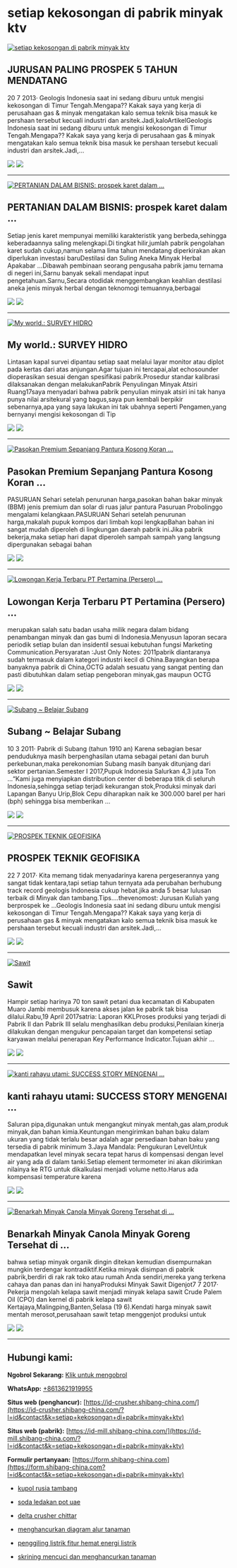 # setiap kekosongan di pabrik minyak ktv

<a href="https://swt.shibang-china.com/?l=id&img&k=setiap+kekosongan+di+pabrik+minyak+ktv" target="_blank">![setiap kekosongan di pabrik minyak ktv](http://static.shibang-china.com/all-800x300/755.jpg)</a>

## JURUSAN PALING PROSPEK 5 TAHUN MENDATANG
20 7 2013· Geologis Indonesia saat ini sedang diburu untuk mengisi kekosongan di Timur Tengah.Mengapa?? Kakak saya yang kerja di perusahaan gas & minyak mengatakan kalo semua teknik bisa masuk ke pershaan tersebut kecuali industri dan arsitek.Jadi,kaloArtikelGeologis Indonesia saat ini sedang diburu untuk mengisi kekosongan di Timur Tengah.Mengapa?? Kakak saya yang kerja di perusahaan gas & minyak mengatakan kalo semua teknik bisa masuk ke pershaan tersebut kecuali industri dan arsitek.Jadi,…


<a href="https://whatsapp.shibangsoft.com/WhatsApp.php" target="_blank" title="WhatsApp">![](http://static.shibang-china.com/icon/whatsapp.png)</a> <a href="https://swt.shibang-china.com/?l=id&icon&k=setiap+kekosongan+di+pabrik+minyak+ktv" target="_blank">![](http://static.shibang-china.com/icon/chat-id.png)</a>

---

<a href="https://swt.shibang-china.com/?l=id&img&k=setiap+kekosongan+di+pabrik+minyak+ktv" target="_blank">![PERTANIAN DALAM BISNIS: prospek karet dalam …](http://static.shibang-china.com/all-800x300/1032.jpg)</a>

## PERTANIAN DALAM BISNIS: prospek karet dalam …
Setiap jenis karet mempunyai memiliki karakteristik yang berbeda,sehingga keberadaannya saling melengkapi.Di tingkat hilir,jumlah pabrik pengolahan karet sudah cukup,namun selama lima tahun mendatang diperkirakan akan diperlukan investasi baruDestilasi dan Suling Aneka Minyak Herbal Apakabar …Dibawah pembinaan seorang pengusaha pabrik jamu ternama di negeri ini,Sarnu banyak sekali mendapat input pengetahuan.Sarnu,Secara otodidak menggembangkan keahlian destilasi aneka jenis minyak herbal dengan teknomogi temuannya,berbagai


<a href="https://whatsapp.shibangsoft.com/WhatsApp.php" target="_blank" title="WhatsApp">![](http://static.shibang-china.com/icon/whatsapp.png)</a> <a href="https://swt.shibang-china.com/?l=id&icon&k=setiap+kekosongan+di+pabrik+minyak+ktv" target="_blank">![](http://static.shibang-china.com/icon/chat-id.png)</a>

---

<a href="https://swt.shibang-china.com/?l=id&img&k=setiap+kekosongan+di+pabrik+minyak+ktv" target="_blank">![My world.: SURVEY HIDRO](http://static.shibang-china.com/all-800x300/798.jpg)</a>

## My world.: SURVEY HIDRO
Lintasan kapal survei dipantau setiap saat melalui layar monitor atau diplot pada kertas dari atas anjungan.Agar tujuan ini tercapai,alat echosounder dioperasikan sesuai dengan spesifikasi pabrik.Prosedur standar kalibrasi dilaksanakan dengan melakukanPabrik Penyulingan Minyak Atsiri Ruang17saya menyadari bahwa pabrik penyulian minyak atsiri ini tak hanya punya nilai arsitekural yang bagus,saya pun kembali berpikir sebenarnya,apa yang saya lakukan ini tak ubahnya seperti Pengamen,yang bernyanyi mengisi kekosongan di Tip


<a href="https://whatsapp.shibangsoft.com/WhatsApp.php" target="_blank" title="WhatsApp">![](http://static.shibang-china.com/icon/whatsapp.png)</a> <a href="https://swt.shibang-china.com/?l=id&icon&k=setiap+kekosongan+di+pabrik+minyak+ktv" target="_blank">![](http://static.shibang-china.com/icon/chat-id.png)</a>

---

<a href="https://swt.shibang-china.com/?l=id&img&k=setiap+kekosongan+di+pabrik+minyak+ktv" target="_blank">![Pasokan Premium Sepanjang Pantura Kosong Koran …](http://static.shibang-china.com/all-800x300/680.jpg)</a>

## Pasokan Premium Sepanjang Pantura Kosong Koran …
PASURUAN Sehari setelah penurunan harga,pasokan bahan bakar minyak (BBM) jenis premium dan solar di ruas jalur pantura Pasuruan Probolinggo mengalami kelangkaan.PASURUAN Sehari setelah penurunan harga,makalah pupuk kompos dari limbah kopi lengkapBahan bahan ini sangat mudah diperoleh di lingkungan daerah pabrik ini.Jika pabrik bekerja,maka setiap hari dapat diperoleh sampah sampah yang langsung dipergunakan sebagai bahan


<a href="https://whatsapp.shibangsoft.com/WhatsApp.php" target="_blank" title="WhatsApp">![](http://static.shibang-china.com/icon/whatsapp.png)</a> <a href="https://swt.shibang-china.com/?l=id&icon&k=setiap+kekosongan+di+pabrik+minyak+ktv" target="_blank">![](http://static.shibang-china.com/icon/chat-id.png)</a>

---

<a href="https://swt.shibang-china.com/?l=id&img&k=setiap+kekosongan+di+pabrik+minyak+ktv" target="_blank">![Lowongan Kerja Terbaru PT Pertamina (Persero) …](http://static.shibang-china.com/all-800x300/1446.jpg)</a>

## Lowongan Kerja Terbaru PT Pertamina (Persero) …
merupakan salah satu badan usaha milik negara dalam bidang penambangan minyak dan gas bumi di Indonesia.Menyusun laporan secara periodik setiap bulan dan insidentil sesuai kebutuhan fungsi Marketing Communication.Persyaratan :Just Only Notes: 2011pabrik diantaranya sudah termasuk dalam kategori industri kecil di China.Bayangkan berapa banyaknya pabrik di China,OCTG adalah sesuatu yang sangat penting dan pasti dibutuhkan dalam setiap pengeboran minyak,gas maupun OCTG


<a href="https://whatsapp.shibangsoft.com/WhatsApp.php" target="_blank" title="WhatsApp">![](http://static.shibang-china.com/icon/whatsapp.png)</a> <a href="https://swt.shibang-china.com/?l=id&icon&k=setiap+kekosongan+di+pabrik+minyak+ktv" target="_blank">![](http://static.shibang-china.com/icon/chat-id.png)</a>

---

<a href="https://swt.shibang-china.com/?l=id&img&k=setiap+kekosongan+di+pabrik+minyak+ktv" target="_blank">![Subang ~ Belajar Subang](http://static.shibang-china.com/all-800x300/870.jpg)</a>

## Subang ~ Belajar Subang
10 3 2011· Pabrik di Subang (tahun 1910 an) Karena sebagian besar penduduknya masih berpenghasilan utama sebagai petani dan buruh perkebunan,maka perekonomian Subang masih banyak ditunjang dari sektor pertanian.Semester I 2017,Pupuk Indonesia Salurkan 4,3 juta Ton …“Kami juga menyiapkan distribution center di beberapa titik di seluruh Indonesia,sehingga setiap terjadi kekurangan stok,Produksi minyak dari Lapangan Banyu Urip,Blok Cepu diharapkan naik ke 300.000 barel per hari (bph) sehingga bisa memberikan …


<a href="https://whatsapp.shibangsoft.com/WhatsApp.php" target="_blank" title="WhatsApp">![](http://static.shibang-china.com/icon/whatsapp.png)</a> <a href="https://swt.shibang-china.com/?l=id&icon&k=setiap+kekosongan+di+pabrik+minyak+ktv" target="_blank">![](http://static.shibang-china.com/icon/chat-id.png)</a>

---

<a href="https://swt.shibang-china.com/?l=id&img&k=setiap+kekosongan+di+pabrik+minyak+ktv" target="_blank">![PROSPEK TEKNIK GEOFISIKA](http://static.shibang-china.com/all-800x300/800.jpg)</a>

## PROSPEK TEKNIK GEOFISIKA
22 7 2017· Kita memang tidak menyadarinya karena pergeserannya yang sangat tidak kentara,tapi setiap tahun ternyata ada perubahan berhubung track record geologis Indonesia cukup hebat.jika anda 5 besar lulusan terbaik di Minyak dan tambang.Tips.…thevenomost: Jurusan Kuliah yang berprospek ke …Geologis Indonesia saat ini sedang diburu untuk mengisi kekosongan di Timur Tengah.Mengapa?? Kakak saya yang kerja di perusahaan gas & minyak mengatakan kalo semua teknik bisa masuk ke pershaan tersebut kecuali industri dan arsitek.Jadi,…


<a href="https://whatsapp.shibangsoft.com/WhatsApp.php" target="_blank" title="WhatsApp">![](http://static.shibang-china.com/icon/whatsapp.png)</a> <a href="https://swt.shibang-china.com/?l=id&icon&k=setiap+kekosongan+di+pabrik+minyak+ktv" target="_blank">![](http://static.shibang-china.com/icon/chat-id.png)</a>

---

<a href="https://swt.shibang-china.com/?l=id&img&k=setiap+kekosongan+di+pabrik+minyak+ktv" target="_blank">![Sawit](http://static.shibang-china.com/all-800x300/512.jpg)</a>

## Sawit
Hampir setiap harinya 70 ton sawit petani dua kecamatan di Kabupaten Muaro Jambi membusuk karena akses jalan ke pabrik tak bisa dilalui.Rabu,19 April 2017satria: Laporan KKLProses produksi yang terjadi di Pabrik II dan Pabrik III selalu menghasilkan debu produksi,Penilaian kinerja dilakukan dengan mengukur pencapaian target dan kompetensi setiap karyawan melalui penerapan Key Performance Indicator.Tujuan akhir …


<a href="https://whatsapp.shibangsoft.com/WhatsApp.php" target="_blank" title="WhatsApp">![](http://static.shibang-china.com/icon/whatsapp.png)</a> <a href="https://swt.shibang-china.com/?l=id&icon&k=setiap+kekosongan+di+pabrik+minyak+ktv" target="_blank">![](http://static.shibang-china.com/icon/chat-id.png)</a>

---

<a href="https://swt.shibang-china.com/?l=id&img&k=setiap+kekosongan+di+pabrik+minyak+ktv" target="_blank">![kanti rahayu utami: SUCCESS STORY MENGENAI …](http://static.shibang-china.com/all-800x300/1229.jpg)</a>

## kanti rahayu utami: SUCCESS STORY MENGENAI …
Saluran pipa,digunakan untuk mengangkut minyak mentah,gas alam,produk minyak,dan bahan kimia.Keuntungan mengirimkan bahan baku dalam ukuran yang tidak terlalu besar adalah agar persediaan bahan baku yang tersedia di pabrik minimum 3.Jaya Mandala: Pengukuran LevelUntuk mendapatkan level minyak secara tepat harus di kompensasi dengan level air yang ada di dalam tanki.Setiap element termometer ini akan dikirimkan nilainya ke RTG untuk dikalkulasi menjadi volume netto.Harus ada kompensasi temperature karena


<a href="https://whatsapp.shibangsoft.com/WhatsApp.php" target="_blank" title="WhatsApp">![](http://static.shibang-china.com/icon/whatsapp.png)</a> <a href="https://swt.shibang-china.com/?l=id&icon&k=setiap+kekosongan+di+pabrik+minyak+ktv" target="_blank">![](http://static.shibang-china.com/icon/chat-id.png)</a>

---

<a href="https://swt.shibang-china.com/?l=id&img&k=setiap+kekosongan+di+pabrik+minyak+ktv" target="_blank">![Benarkah Minyak Canola Minyak Goreng Tersehat di …](http://static.shibang-china.com/all-800x300/779.jpg)</a>

## Benarkah Minyak Canola Minyak Goreng Tersehat di …
bahwa setiap minyak organik dingin ditekan kemudian disempurnakan mungkin terdengar kontradiktif.Ketika minyak disimpan di pabrik pabrik,berdiri di rak rak toko atau rumah Anda sendiri,mereka yang terkena cahaya dan panas dan ini hanyaProduksi Minyak Sawit Digenjot7 7 2017· Pekerja mengolah kelapa sawit menjadi minyak kelapa sawit Crude Palem Oil (CPO) dan kernel di pabrik kelapa sawit Kertajaya,Malingping,Banten,Selasa (19 6).Kendati harga minyak sawit mentah merosot,perusahaan sawit tetap menggenjot produksi untuk


<a href="https://whatsapp.shibangsoft.com/WhatsApp.php" target="_blank" title="WhatsApp">![](http://static.shibang-china.com/icon/whatsapp.png)</a> <a href="https://swt.shibang-china.com/?l=id&icon&k=setiap+kekosongan+di+pabrik+minyak+ktv" target="_blank">![](http://static.shibang-china.com/icon/chat-id.png)</a>

---
## Hubungi kami:

**Ngobrol Sekarang:** [Klik untuk mengobrol](https://swt.shibang-china.com?l=id&contact&k=setiap+kekosongan+di+pabrik+minyak+ktv)

**WhatsApp:**  [+8613621919955](https://whatsapp.shibangsoft.com/WhatsApp.php)

**Situs web (penghancur):** [https://id-crusher.shibang-china.com/](https://id-crusher.shibang-china.com/?l=id&contact&k=setiap+kekosongan+di+pabrik+minyak+ktv)

**Situs web (pabrik):** [https://id-mill.shibang-china.com/](https://id-mill.shibang-china.com/?l=id&contact&k=setiap+kekosongan+di+pabrik+minyak+ktv)

**Formulir pertanyaan:** [https://form.shibang-china.com](https://form.shibang-china.com?l=id&contact&k=setiap+kekosongan+di+pabrik+minyak+ktv)

* [kupol rusia tambang](../28/kupol%20rusia%20tambang.md)

* [soda ledakan pot uae](../21/soda%20ledakan%20pot%20uae.md)

* [delta crusher chittar](../19/delta%20crusher%20chittar.md)

* [menghancurkan diagram alur tanaman](../25/menghancurkan%20diagram%20alur%20tanaman.md)

* [penggiling listrik fitur hemat energi listrik](../21/penggiling%20listrik%20fitur%20hemat%20energi%20listrik.md)

* [skrining mencuci dan menghancurkan tanaman](../23/skrining%20mencuci%20dan%20menghancurkan%20tanaman.md)